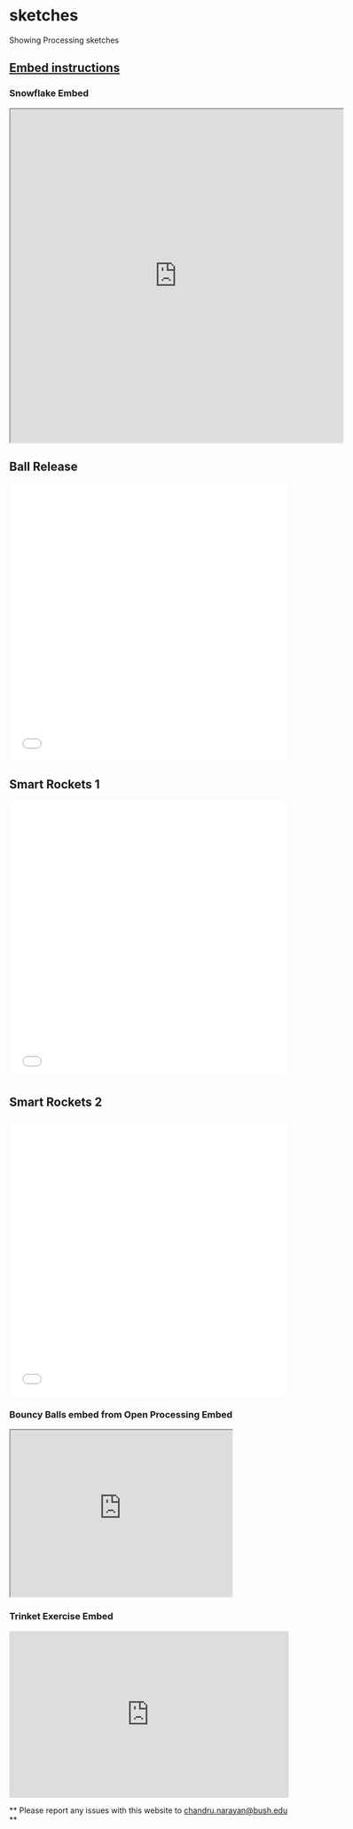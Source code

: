 # sketches
Showing Processing sketches

## [Embed instructions](./ball_release/embed.html)

### Snowflake Embed
<iframe src="https://openprocessing.org/sketch/1353365/embed/" width="600" height="600"></iframe>

## Ball Release
<iframe src="./ball_release/index.html" width="100%" height="500" frameborder="0" marginwidth="0" marginheight="0" allowfullscreen></iframe>

## Smart Rockets 1
<iframe src="./cpjava_final_project/NOC_9_02_SmartRockets_superbasic/" width="100%" height="500" frameborder="0" marginwidth="0" marginheight="0" allowfullscreen></iframe>

## Smart Rockets 2
<iframe src="./cpjava_final_project/EvolveFlowField_v4/" width="100%" height="500" frameborder="0" marginwidth="0" marginheight="0" allowfullscreen></iframe>

### Bouncy Balls embed from Open Processing Embed
<iframe src="https://www.openprocessing.org/sketch/948492/embed/" width="400" height="300"></iframe>

### Trinket Exercise Embed
<iframe src="https://trinket.io/embed/java/568a63bc9d" width="100%" height="300" frameborder="0" marginwidth="0" marginheight="0" allowfullscreen></iframe>



** Please report any issues with this website to <chandru.narayan@bush.edu> **



